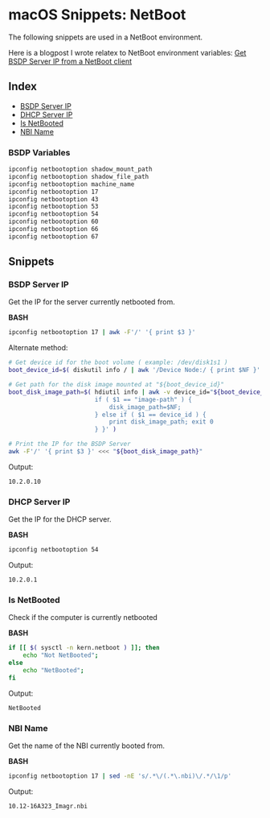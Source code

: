 # macOS Snippets: NetBoot 

The following snippets are used in a NetBoot environment.

Here is a blogpost I wrote relatex to NetBoot environment variables: [Get BSDP Server IP from a NetBoot client](http://erikberglund.github.io/2016/Get-BSDP-Server-IP-from-a-NetBoot-client/)

## Index

* [BSDP Server IP](https://github.com/erikberglund/Scripts/blob/master/snippets/macos_netboot.md#bsdp-server-ip)
* [DHCP Server IP](https://github.com/erikberglund/Scripts/blob/master/snippets/macos_netboot.md#dhcp-server-ip)
* [Is NetBooted](https://github.com/erikberglund/Scripts/blob/master/snippets/macos_netboot.md#is-netbooted)
* [NBI Name](https://github.com/erikberglund/Scripts/blob/master/snippets/macos_netboot.md#nbi-name)


### BSDP Variables

```bash
ipconfig netbootoption shadow_mount_path
ipconfig netbootoption shadow_file_path
ipconfig netbootoption machine_name
ipconfig netbootoption 17
ipconfig netbootoption 43
ipconfig netbootoption 53
ipconfig netbootoption 54
ipconfig netbootoption 60
ipconfig netbootoption 66
ipconfig netbootoption 67
```

## Snippets

### BSDP Server IP

Get the IP for the server currently netbooted from.

**BASH**  
```bash
ipconfig netbootoption 17 | awk -F'/' '{ print $3 }'
```

Alternate method:

```bash
# Get device id for the boot volume ( example: /dev/disk1s1 )
boot_device_id=$( diskutil info / | awk '/Device Node:/ { print $NF }' )

# Get path for the disk image mounted at "${boot_device_id}"
boot_disk_image_path=$( hdiutil info | awk -v device_id="${boot_device_id}" '{ 
                        if ( $1 == "image-path" ) { 
                            disk_image_path=$NF;
                        } else if ( $1 == device_id ) { 
                            print disk_image_path; exit 0 
                        } }' )

# Print the IP for the BSDP Server
awk -F'/' '{ print $3 }' <<< "${boot_disk_image_path}"
```

Output:

```console
10.2.0.10
```

### DHCP Server IP

Get the IP for the DHCP server.

**BASH**  
```bash
ipconfig netbootoption 54
```

Output:

```console
10.2.0.1
```

### Is NetBooted

Check if the computer is currently netbooted

**BASH**  
```bash
if [[ $( sysctl -n kern.netboot ) ]]; then
	echo "Not NetBooted";
else
	echo "NetBooted";
fi
```

Output:

```console
NetBooted
```

### NBI Name

Get the name of the NBI currently booted from.

**BASH**  
```bash
ipconfig netbootoption 17 | sed -nE 's/.*\/(.*\.nbi)\/.*/\1/p'
```

Output:

```console
10.12-16A323_Imagr.nbi
```